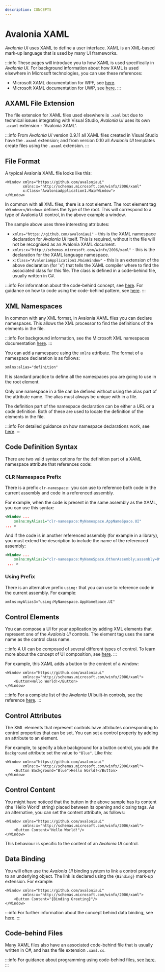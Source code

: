 ```yaml
---
description: CONCEPTS
---
```


# Avalonia XAML

_Avalonia UI_ uses XAML to define a user interface. XAML is an XML-based mark-up language that is used by many UI frameworks.

:::info
These pages will introduce you to how XAML is used specifically in _Avalonia UI_. For background information about how XAML is used elsewhere in Microsoft technologies, you can use these references:

* Microsoft XAML documentation for WPF, see [here](https://docs.microsoft.com/en-us/dotnet/framework/wpf/advanced/xaml-overview-wpf). &#x20;
* Microsoft XAML documentation for UWP, see [here](https://docs.microsoft.com/en-us/windows/uwp/xaml-platform/xaml-overview).
:::

## AXAML File Extension <a href="#xaml-or-axaml-file" id="xaml-or-axaml-file"></a>

The file extension for XAML files used elsewhere is `.xaml` but due to technical issues integrating with Visual Studio, _Avalonia UI_ uses its own `.axaml` extension - 'Avalonia XAML'.&#x20;

:::info
From _Avalonia UI_ version 0.9.11 all XAML files created in Visual Studio have the `.axaml` extension; and from version 0.10 all _Avalonia UI_ templates create files using the `.axaml` extension.
:::

## File Format <a href="#format-of-an-avalonia-xaml-file" id="format-of-an-avalonia-xaml-file"></a>

A typical Avalonia XAML file looks like this:

```markup
<Window xmlns="https://github.com/avaloniaui"
        xmlns:x="http://schemas.microsoft.com/winfx/2006/xaml"
        x:Class="AvaloniaApplication1.MainWindow">
</Window>
```

In common with all XML files, there is a root element. The root element tag `<Window></Window>` defines the type of the root. This will correspond to a type of Avalonia UI control, in the above example a window.

The sample above uses three interesting attributes:

* `xmlns="https://github.com/avaloniaui"` - this is the XAML namespace declaration for _Avalonia UI_ itself. This is required, without it the file will not be recognised as an Avalonia XAML document.
* `xmlns:x="http://schemas.microsoft.com/winfx/2006/xaml"` - this is the declaration for the XAML language namespace.&#x20;
* `x:Class="AvaloniaApplication1.MainWindow"` - this is an extension of the above declaration (for 'x') that tells the XAML compiler where to find the associated class for this file. The class is defined in a code-behind file, usually written in C#.

:::info
For information about the code-behind concept, see [here](broken-reference). For guidance on how to code using the code-behind pattern, see [here](../guides/implementation-guides/code-behind.md).
:::

## XML Namespaces

In common with any XML format, in Avalonia XAML files you can declare namespaces. This allows the XML processor to find the definitions of the elements in the file.&#x20;

:::info
For background information, see the Microsoft XML namespaces documentation [here](https://docs.microsoft.com/en-us/dotnet/standard/data/xml/managing-namespaces-in-an-xml-document).&#x20;
:::

You can add a namespace using the `xmlns` attribute. The format of a namespace declaration is as follows:

```xml
xmlns:alias="definition"
```

It is standard practice to define all the namespaces you are going to use in the root element.&#x20;

Only one namespace in a file can be defined without using the alias part of the attribute name. The alias must always be unique with in a file.

The definition part of the namespace declaration can be either a URL or a code definition. Both of these are used to locate the definition of the elements in the file.

:::info
For detailed guidance on how namespace declarations work, see [here](../guides/custom-controls/how-to-create-a-custom-controls-library.md).
:::

## Code Definition Syntax

There are two valid syntax options for the definition part of a XAML namespace attribute that references code:

### **CLR Namespace Prefix**

There is a prefix `clr-namespace:` you can use to reference both code in the current assembly and code in a referenced assembly.&#x20;

For example, when the code is present in the same assembly as the XAML, you can use this syntax:

```xml
<Window ...
    xmlns:myAlias1="clr-namespace:MyNamespace.AppNameSpace.UI" 
... >
```

And if the code is in another referenced assembly (for example in a library), you must extend the description to include the name of the referenced assembly:

```xml
<Window ...
    xmlns:myAlias2="clr-namespace:MyNameSpace.OtherAssembly;assembly=OtherAssembly"
 ... >
```

### **Using Prefix**

There is an alternative prefix `using:` that you can use to reference code in the current assembly. For example:

```xml
xmlns:myAlias3="using:MyNamespace.AppNameSpace.UI"
```

## Control Elements <a href="#declaring-controls" id="declaring-controls"></a>

You can compose a UI for your application by adding XML elements that represent one of the _Avalonia UI_ controls. The element tag uses the same name as the control class name.&#x20;

:::info
A UI can be composed of several different types of control. To learn more about the concept of UI composition, see [here](ui-composition.md).
:::

For example, this XAML adds a button to the content of a window:

```markup
<Window xmlns="https://github.com/avaloniaui"
        xmlns:x="http://schemas.microsoft.com/winfx/2006/xaml">
    <Button>Hello World!</Button>
</Window>
```

:::info
For a complete list of the _Avalonia UI_ built-in controls, see the reference [here](../reference/controls/).&#x20;
:::

## Control Attributes <a href="#setting-properties" id="setting-properties"></a>

The XML elements that represent controls have attributes corresponding to control properties that can be set. You can set a control property by adding an attribute to an element.&#x20;

For example, to specify a blue background for a button control, you add the `Background` attribute set the value to `"Blue"`. Like this:

```markup
<Window xmlns="https://github.com/avaloniaui"
        xmlns:x="http://schemas.microsoft.com/winfx/2006/xaml">
    <Button Background="Blue">Hello World!</Button>
</Window>
```

## Control Content <a href="#content-properties" id="content-properties"></a>

You might have noticed that the button in the above sample has its content (the 'Hello World' string) placed between its opening and closing tags. As an alternative, you can set the content attribute, as follows:

```markup
<Window xmlns="https://github.com/avaloniaui"
        xmlns:x="http://schemas.microsoft.com/winfx/2006/xaml">
    <Button Content="Hello World!"/>
</Window>
```

This behaviour is specific to the content of an _Avalonia UI_ control.

## Data Binding <a href="#binding" id="binding"></a>

You will often use the _Avalonia UI_ binding system to link a control property to an underlying object. The link is declared using the `{Binding}` mark-up extension. For example:

```markup
<Window xmlns="https://github.com/avaloniaui"
        xmlns:x="http://schemas.microsoft.com/winfx/2006/xaml">
    <Button Content="{Binding Greeting}"/>
</Window>
```

:::info
For further information about the concept behind data binding, see [here](data-binding/).
:::

## Code-behind Files <a href="#code-behind" id="code-behind"></a>

Many XAML files also have an associated code-behind file that is usually written in C#, and has the file extension `.xaml.cs`.&#x20;

:::info
For guidance about programming using code-behind files, see [here](../guides/implementation-guides/code-behind.md).
:::
